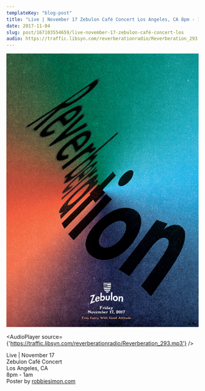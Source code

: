 ```yaml
---
templateKey: "blog-post"
title: "Live | November 17 Zebulon Café Concert Los Angeles, CA 8pm - 1am Poster by robbiesimon.com"
date: 2017-11-04
slug: post/167103554659/live-november-17-zebulon-café-concert-los
audio: https://traffic.libsyn.com/reverberationradio/Reverberation_293.mp3
---
```


![Live | November 17 Zebulon Café Concert Los Angeles, CA 8pm - 1am Poster by robbiesimon.com](../images/72e554403aa6684737fafec776079805e34f841786f9d034bb750ad4f62466ed.jpg)

<AudioPlayer source={'https://traffic.libsyn.com/reverberationradio/Reverberation_293.mp3'} />

<p>Live | November 17 <br />Zebulon Café Concert <br />Los Angeles, CA<br />8pm - 1am<br />Poster by <a href="robbiesimon.com">robbiesimon.com</a><br /></p>

